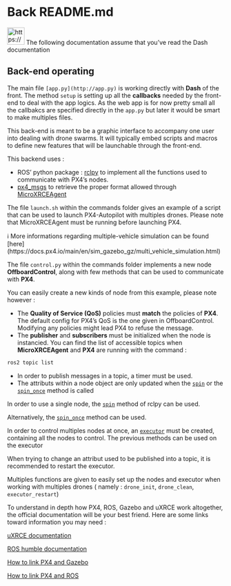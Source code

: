# Back README.md

<aside>
<img src="https://www.notion.so/icons/exclamation-mark_red.svg" alt="https://www.notion.so/icons/exclamation-mark_red.svg" width="40px" /> The following documentation assume that you’ve read the Dash documentation

</aside>

## Back-end operating

The main file `[app.py](http://app.py)` is working directly with **Dash** of the front. The method `setup` is setting up all the **callbacks** needed by the front-end to deal with the app logics. As the web app is for now pretty small all the callbakcs are specified directly in the `app.py` but later it would be smart to make multiples files.

This back-end is meant to be a graphic interface to accompany one user into dealing with drone swarms. It will typically embed scripts and macros to define new features that will be launchable through the front-end.  

This backend uses :

- ROS’ python package : [rclpy](https://github.com/ros2/rclpy) to implement all the functions used to communicate with PX4’s nodes.
- [px4_msgs](https://github.com/PX4/px4_msgs) to retrieve the proper format allowed through [MicroXRCEAgent](https://github.com/eProsima/Micro-XRCE-DDS-Agent?tab=readme-ov-file)

The file `launch.sh` within the commands folder gives an example of a script that can be used to launch PX4-Autopilot with multiples drones. Please note that MicroXRCEAgent must be running before launching PX4. 

<aside>
ℹ️ More informations regarding multiple-vehicle simulation can be found [here](https://docs.px4.io/main/en/sim_gazebo_gz/multi_vehicle_simulation.html)

</aside>

The file `control.py` within the commands folder implements a new node **OffboardControl**, along with few methods that can be used to communicate with **PX4**.

You can easily create a new kinds of node from this example, please note however :

- The **Quality of Service (QoS)** policies must **match** the policies of **PX4**. The default config for PX4’s QoS is the one given in OffboardControl. Modifying any policies might lead PX4 to refuse the message.
- The **publisher** and **subscribers** must be initialized when the node is instancied. You can find the list of accessible topics when **MicroXRCEAgent** and **PX4** are running with the command :

```bash
ros2 topic list
```

- In order to publish messages in a topic, a timer must be used.
- The attributs within a node object are only updated when the [`spin`](https://docs.ros2.org/foxy/api/rclpy/api/init_shutdown.html#rclpy.spin) or the [`spin_once`](https://docs.ros2.org/foxy/api/rclpy/api/init_shutdown.html#rclpy.spin_once) method is called

In order to use a single node, the [`spin`](https://docs.ros2.org/foxy/api/rclpy/api/init_shutdown.html#rclpy.spin) method of rclpy can be used.

Alternatively, the [`spin_once`](https://docs.ros2.org/foxy/api/rclpy/api/init_shutdown.html#rclpy.spin_once) method can be used.

In order to control multiples nodes at once, an [`executor`](https://docs.ros2.org/foxy/api/rclpy/api/execution_and_callbacks.html#module-rclpy.executors) must be created, containing all the nodes to control. The previous methods can be used on the executor

When trying to change an attribut used to be published into a topic, it is recommended to restart the executor.

Multiples functions are given to easily set up the nodes and executor when working with multiples drones ( namely : `drone_init`, `drone_clean`, `executor_restart`)

To understand in depth how PX4, ROS, Gazebo and uXRCE work altogether, the official documentation will be your best friend. Here are some links toward information you may need :

[uXRCE documentation](https://docs.px4.io/main/en/middleware/uxrce_dds.html)

[ROS humble documentation](https://docs.ros.org/en/humble/Tutorials.html)

[How to link PX4 and Gazebo](https://docs.px4.io/main/en/sim_gazebo_gz/)

[How to link PX4 and ROS](https://docs.px4.io/main/en/ros/ros2_comm.html#humble)